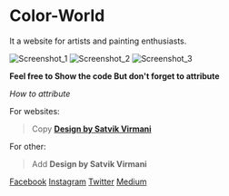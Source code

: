 # Color-World
It a website for artists and painting enthusiasts.

![Screenshot_1](https://ik.imagekit.io/garimaworks999/Github/Color-World/Light_Theme__2__UlDklaT5t.png)
![Screenshot_2](https://ik.imagekit.io/garimaworks999/Github/Color-World/Light_Theme__5__4zA4dqQDh-xz.png)
![Screenshot_3](https://ik.imagekit.io/garimaworks999/Github/Color-World/Light_Theme__7__VRFUXvacyc31.png)

**Feel free to Show the code
But don't forget to attribute**

*How to  attribute*

For websites:
> Copy **<a href="https://www.instagram.com/satvik_virmani/">Design by Satvik Virmani</a>**

For other:
> Add **Design by Satvik Virmani**

[Facebook](https://www.facebook.com/satvik.virmani.9)
[Instagram](https://www.instagram.com/satvik_virmani/)
[Twitter](https://twitter.com/SatvikVirmani?fbclid=IwAR3i2uPR8rlZVjX1UHU9I_33SY2xgmbcJYebk16EKj58GQwjYzc_Nhe9fAc)
[Medium](https://medium.com/@satvikvirmani)
